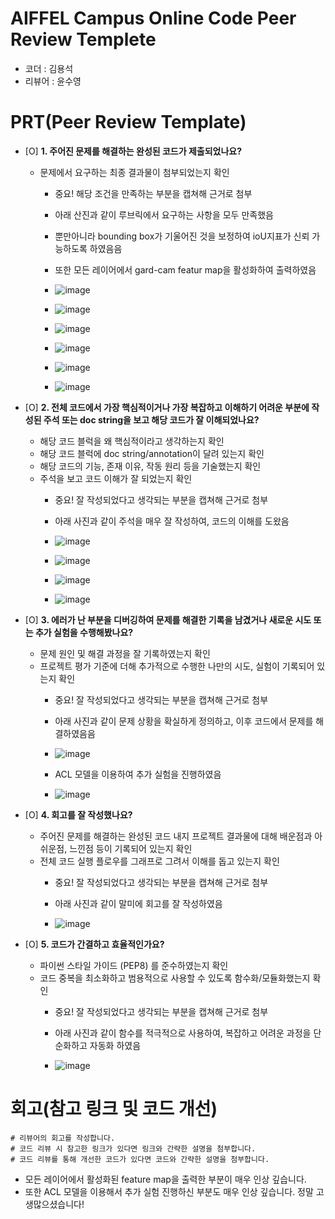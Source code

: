 # AIFFEL Campus Online Code Peer Review Templete
- 코더 : 김용석
- 리뷰어 : 윤수영


# PRT(Peer Review Template)
- [O]  **1. 주어진 문제를 해결하는 완성된 코드가 제출되었나요?**
    - 문제에서 요구하는 최종 결과물이 첨부되었는지 확인
        - 중요! 해당 조건을 만족하는 부분을 캡쳐해 근거로 첨부
          
          
        - 아래 산진과 같이 루브릭에서 요구하는 사항을 모두 만족했음
        - 뿐만아니라 bounding box가 기울어진 것을 보정하여 ioU지표가 신뢰 가능하도록 하였음음
        - 또한 모든 레이어에서 gard-cam featur map을 활성화하여 출력하였음
        - ![image](https://github.com/user-attachments/assets/13690604-8a3d-4b2d-9dc6-85e2416d8c7f)
        - ![image](https://github.com/user-attachments/assets/f3e1cce0-00a7-40b3-883c-a7051d63b273)
        - ![image](https://github.com/user-attachments/assets/8031c90f-af17-4514-ad51-ac908f2627b5)
        - ![image](https://github.com/user-attachments/assets/60ed182a-9a20-41fc-9f59-cd91554f7fc7)
        - ![image](https://github.com/user-attachments/assets/cfc75c4f-cce0-4e5c-9ccc-441c3f576e18)
        - ![image](https://github.com/user-attachments/assets/eae69fd1-6980-4a16-89fd-817123a9ee78)
          
    
- [O]  **2. 전체 코드에서 가장 핵심적이거나 가장 복잡하고 이해하기 어려운 부분에 작성된 
주석 또는 doc string을 보고 해당 코드가 잘 이해되었나요?**
    - 해당 코드 블럭을 왜 핵심적이라고 생각하는지 확인
    - 해당 코드 블럭에 doc string/annotation이 달려 있는지 확인
    - 해당 코드의 기능, 존재 이유, 작동 원리 등을 기술했는지 확인
    - 주석을 보고 코드 이해가 잘 되었는지 확인
        - 중요! 잘 작성되었다고 생각되는 부분을 캡쳐해 근거로 첨부
          
          
        - 아래 사진과 같이 주석을 매우 잘 작성하여, 코드의 이해를 도왔음
        - ![image](https://github.com/user-attachments/assets/0be0cfa2-3fbc-4954-91a5-39e55784c863)
        - ![image](https://github.com/user-attachments/assets/6eb5a8a9-64e9-4531-93c9-20f355eb545a)
        - ![image](https://github.com/user-attachments/assets/6ec25df7-abf3-46a6-b8fd-4cba709adf96)
        - ![image](https://github.com/user-attachments/assets/2f1c427b-b903-4ddc-adcf-b3498313790d)
          
        
- [O]  **3. 에러가 난 부분을 디버깅하여 문제를 해결한 기록을 남겼거나
새로운 시도 또는 추가 실험을 수행해봤나요?**
    - 문제 원인 및 해결 과정을 잘 기록하였는지 확인
    - 프로젝트 평가 기준에 더해 추가적으로 수행한 나만의 시도, 
    실험이 기록되어 있는지 확인
        - 중요! 잘 작성되었다고 생각되는 부분을 캡쳐해 근거로 첨부
          
          
        - 아래 사진과 같이 문제 상황을 확실하게 정의하고, 이후 코드에서 문제를 해결하였음음
        - ![image](https://github.com/user-attachments/assets/a8ee6488-2648-4296-b88a-bcf8a7b196a9)
          
          
        - ACL 모델을 이용하여 추가 실험을 진행하였음
        - ![image](https://github.com/user-attachments/assets/c1e41f03-9ba1-4a1c-94fa-6974658af60d)
          
        
- [O]  **4. 회고를 잘 작성했나요?**
    - 주어진 문제를 해결하는 완성된 코드 내지 프로젝트 결과물에 대해
    배운점과 아쉬운점, 느낀점 등이 기록되어 있는지 확인
    - 전체 코드 실행 플로우를 그래프로 그려서 이해를 돕고 있는지 확인
        - 중요! 잘 작성되었다고 생각되는 부분을 캡쳐해 근거로 첨부
          
          
        - 아래 사진과 같이 말미에 회고를 잘 작성하였음
        - ![image](https://github.com/user-attachments/assets/8c6d0068-3bf7-46c1-b8ce-1ab6971ee540)
          
        
- [O]  **5. 코드가 간결하고 효율적인가요?**
    - 파이썬 스타일 가이드 (PEP8) 를 준수하였는지 확인
    - 코드 중복을 최소화하고 범용적으로 사용할 수 있도록 함수화/모듈화했는지 확인
        - 중요! 잘 작성되었다고 생각되는 부분을 캡쳐해 근거로 첨부
          
          
        - 아래 사진과 같이 함수를 적극적으로 사용하여, 복잡하고 어려운 과정을 단순화하고 자동화 하였음
        - ![image](https://github.com/user-attachments/assets/9ad3ff2f-cb1b-45d7-a588-b747fd3b0d11)


# 회고(참고 링크 및 코드 개선)
```
# 리뷰어의 회고를 작성합니다.
# 코드 리뷰 시 참고한 링크가 있다면 링크와 간략한 설명을 첨부합니다.
# 코드 리뷰를 통해 개선한 코드가 있다면 코드와 간략한 설명을 첨부합니다.
```
- 모든 레이어에서 활성화된 feature map을 출력한 부분이 매우 인상 깊습니다.
- 또한 ACL 모델을 이용해서 추가 실험 진행하신 부분도 매우 인상 깊습니다. 정말 고생많으셨습니다!
